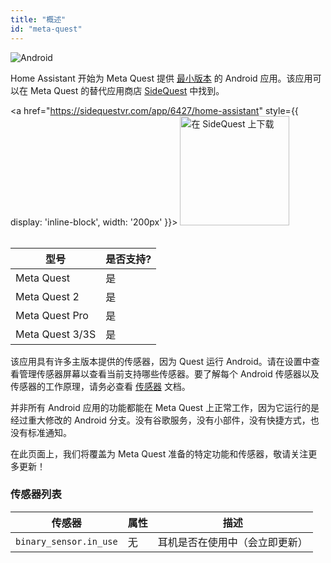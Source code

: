 ```yaml
---
title: "概述"
id: "meta-quest"
---
```


![Android](/assets/android.svg)<br />

Home Assistant 开始为 Meta Quest 提供 [最小版本](/core/android-flavors.md) 的 Android 应用。该应用可以在 Meta Quest 的替代应用商店 [SideQuest](https://www.sidequestvr.com) 中找到。

<a href="https://sidequestvr.com/app/6427/home-assistant" style={{ display: 'inline-block', width: '200px' }}>
    <img class="download-badge" width="175" src="https://sidequestvr.com/assets/images/branding/Get-it-on-SIDEQUEST.png" alt="在 SideQuest 上下载" />
</a>
<br /><br />

| 型号 | 是否支持? |
| ----- | --------- |
| Meta Quest | 是 |
| Meta Quest 2 | 是 |
| Meta Quest Pro | 是 |
| Meta Quest 3/3S | 是 |

该应用具有许多主版本提供的传感器，因为 Quest 运行 Android。请在设置中查看管理传感器屏幕以查看当前支持哪些传感器。要了解每个 Android 传感器以及传感器的工作原理，请务必查看 [传感器](/core/sensors.md#android-sensors) 文档。

并非所有 Android 应用的功能都能在 Meta Quest 上正常工作，因为它运行的是经过重大修改的 Android 分支。没有谷歌服务，没有小部件，没有快捷方式，也没有标准通知。

在此页面上，我们将覆盖为 Meta Quest 准备的特定功能和传感器，敬请关注更多更新！

### 传感器列表

| 传感器 | 属性 | 描述 |
| --------- | --------- | ----------- |
|`binary_sensor.in_use` | 无 | 耳机是否在使用中（会立即更新） |
